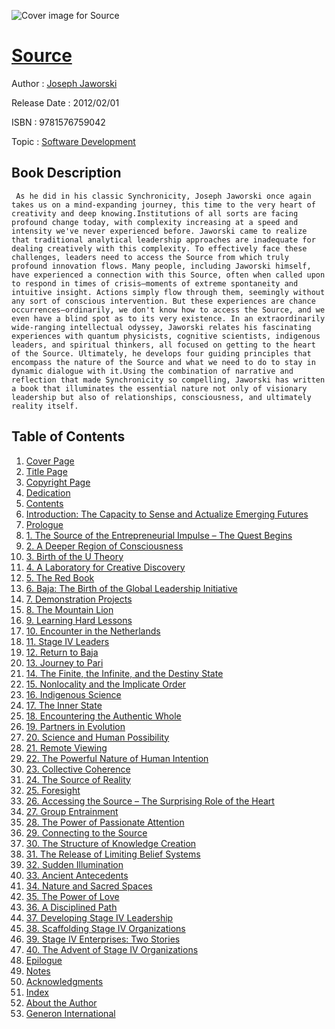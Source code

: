 ![Cover image for Source](https://imgdetail.ebookreading.net/cover/cover/software_development/EB9781576759042.jpg)

[Source](https://ebookreading.net/view/book/Source-EB9781576759042_1.html "Source")
====================================================================================================================

Author : [Joseph Jaworski](https://ebookreading.net/search/author/Joseph+Jaworski)

Release Date : 2012/02/01

ISBN : 9781576759042

Topic : [Software Development](https://ebookreading.net/search/category/software-development)

Book Description
-----------------

     As he did in his classic Synchronicity, Joseph Jaworski once again takes us on a mind-expanding journey, this time to the very heart of creativity and deep knowing.Institutions of all sorts are facing profound change today, with complexity increasing at a speed and intensity we've never experienced before. Jaworski came to realize that traditional analytical leadership approaches are inadequate for dealing creatively with this complexity. To effectively face these challenges, leaders need to access the Source from which truly profound innovation flows. Many people, including Jaworski himself, have experienced a connection with this Source, often when called upon to respond in times of crisis—moments of extreme spontaneity and intuitive insight. Actions simply flow through them, seemingly without any sort of conscious intervention. But these experiences are chance occurrences—ordinarily, we don't know how to access the Source, and we even have a blind spot as to its very existence. In an extraordinarily wide-ranging intellectual odyssey, Jaworski relates his fascinating experiences with quantum physicists, cognitive scientists, indigenous leaders, and spiritual thinkers, all focused on getting to the heart of the Source. Ultimately, he develops four guiding principles that encompass the nature of the Source and what we need to do to stay in dynamic dialogue with it.Using the combination of narrative and reflection that made Synchronicity so compelling, Jaworski has written a book that illuminates the essential nature not only of visionary leadership but also of relationships, consciousness, and ultimately reality itself.
Table of Contents
-----------------

1. [Cover Page](https://ebookreading.net/view/book/Source-EB9781576759042_1.html)
1. [Title Page](https://ebookreading.net/view/book/Source-EB9781576759042_5.html#ch00_fm04_title)
1. [Copyright Page](https://ebookreading.net/view/book/Source-EB9781576759042_6.html#ch00_fm05_copy)
1. [Dedication](https://ebookreading.net/view/book/Source-EB9781576759042_7.html#ch00_fm06_dedi)
1. [Contents](https://ebookreading.net/view/book/Source-EB9781576759042_9.html#ch00_fm08_contents)
1. [Introduction: The Capacity to Sense and Actualize Emerging Futures](https://ebookreading.net/view/book/Source-EB9781576759042_10.html#ch00_fm09_intro)
1. [Prologue](https://ebookreading.net/view/book/Source-EB9781576759042_11.html#ch00_fm10_pro)
1. [1. The Source of the Entrepreneurial Impulse – The Quest Begins](https://ebookreading.net/view/book/Source-EB9781576759042_12.html#ch01)
1. [2. A Deeper Region of Consciousness](https://ebookreading.net/view/book/Source-EB9781576759042_13.html#ch02)
1. [3. Birth of the U Theory](https://ebookreading.net/view/book/Source-EB9781576759042_14.html#ch03)
1. [4. A Laboratory for Creative Discovery](https://ebookreading.net/view/book/Source-EB9781576759042_15.html#ch04)
1. [5. The Red Book](https://ebookreading.net/view/book/Source-EB9781576759042_16.html#ch05)
1. [6. Baja: The Birth of the Global Leadership Initiative](https://ebookreading.net/view/book/Source-EB9781576759042_17.html#ch06)
1. [7. Demonstration Projects](https://ebookreading.net/view/book/Source-EB9781576759042_18.html#ch07)
1. [8. The Mountain Lion](https://ebookreading.net/view/book/Source-EB9781576759042_19.html#ch08)
1. [9. Learning Hard Lessons](https://ebookreading.net/view/book/Source-EB9781576759042_20.html#ch09)
1. [10. Encounter in the Netherlands](https://ebookreading.net/view/book/Source-EB9781576759042_21.html#ch10)
1. [11. Stage IV Leaders](https://ebookreading.net/view/book/Source-EB9781576759042_22.html#ch11)
1. [12. Return to Baja](https://ebookreading.net/view/book/Source-EB9781576759042_23.html#ch12)
1. [13. Journey to Pari](https://ebookreading.net/view/book/Source-EB9781576759042_24.html#ch13)
1. [14. The Finite, the Infinite, and the Destiny State](https://ebookreading.net/view/book/Source-EB9781576759042_25.html#ch14)
1. [15. Nonlocality and the Implicate Order](https://ebookreading.net/view/book/Source-EB9781576759042_26.html#ch15)
1. [16. Indigenous Science](https://ebookreading.net/view/book/Source-EB9781576759042_27.html#ch16)
1. [17. The Inner State](https://ebookreading.net/view/book/Source-EB9781576759042_28.html#ch17)
1. [18. Encountering the Authentic Whole](https://ebookreading.net/view/book/Source-EB9781576759042_29.html#ch18)
1. [19. Partners in Evolution](https://ebookreading.net/view/book/Source-EB9781576759042_30.html#ch19)
1. [20. Science and Human Possibility](https://ebookreading.net/view/book/Source-EB9781576759042_31.html#ch20)
1. [21. Remote Viewing](https://ebookreading.net/view/book/Source-EB9781576759042_32.html#ch21)
1. [22. The Powerful Nature of Human Intention](https://ebookreading.net/view/book/Source-EB9781576759042_33.html#ch22)
1. [23. Collective Coherence](https://ebookreading.net/view/book/Source-EB9781576759042_34.html#ch23)
1. [24. The Source of Reality](https://ebookreading.net/view/book/Source-EB9781576759042_35.html#ch24)
1. [25. Foresight](https://ebookreading.net/view/book/Source-EB9781576759042_36.html#ch25)
1. [26. Accessing the Source – The Surprising Role of the Heart](https://ebookreading.net/view/book/Source-EB9781576759042_37.html#ch26)
1. [27. Group Entrainment](https://ebookreading.net/view/book/Source-EB9781576759042_38.html#ch27)
1. [28. The Power of Passionate Attention](https://ebookreading.net/view/book/Source-EB9781576759042_39.html#ch28)
1. [29. Connecting to the Source](https://ebookreading.net/view/book/Source-EB9781576759042_40.html#ch29)
1. [30. The Structure of Knowledge Creation](https://ebookreading.net/view/book/Source-EB9781576759042_41.html#ch30)
1. [31. The Release of Limiting Belief Systems](https://ebookreading.net/view/book/Source-EB9781576759042_42.html#ch31)
1. [32. Sudden Illumination](https://ebookreading.net/view/book/Source-EB9781576759042_43.html#ch32)
1. [33. Ancient Antecedents](https://ebookreading.net/view/book/Source-EB9781576759042_44.html#ch33)
1. [34. Nature and Sacred Spaces](https://ebookreading.net/view/book/Source-EB9781576759042_45.html#ch34)
1. [35. The Power of Love](https://ebookreading.net/view/book/Source-EB9781576759042_46.html#ch35)
1. [36. A Disciplined Path](https://ebookreading.net/view/book/Source-EB9781576759042_47.html#ch36)
1. [37. Developing Stage IV Leadership](https://ebookreading.net/view/book/Source-EB9781576759042_48.html#ch37)
1. [38. Scaffolding Stage IV Organizations](https://ebookreading.net/view/book/Source-EB9781576759042_49.html#ch38)
1. [39. Stage IV Enterprises: Two Stories](https://ebookreading.net/view/book/Source-EB9781576759042_50.html#ch39)
1. [40. The Advent of Stage IV Organizations](https://ebookreading.net/view/book/Source-EB9781576759042_51.html#ch40)
1. [Epilogue](https://ebookreading.net/view/book/Source-EB9781576759042_52.html#ch41_epil)
1. [Notes](https://ebookreading.net/view/book/Source-EB9781576759042_53.html#ch42_notes)
1. [Acknowledgments](https://ebookreading.net/view/book/Source-EB9781576759042_54.html#ch43_ack)
1. [Index](https://ebookreading.net/view/book/Source-EB9781576759042_55.html#ch44_index)
1. [About the Author](https://ebookreading.net/view/book/Source-EB9781576759042_56.html#ch45_abt)
1. [Generon International](https://ebookreading.net/view/book/Source-EB9781576759042_57.html#ch46_bm01)

